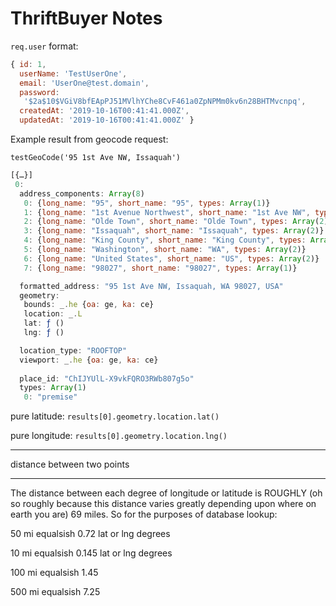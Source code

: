 # ThriftBuyer Notes

`req.user` format:

```javascript
{ id: 1,
  userName: 'TestUserOne',
  email: 'UserOne@test.domain',
  password:
   '$2a$10$VGiV8bfEApPJ51MVlhYChe8CvF461a0ZpNPMm0kv6n28BHTMvcnpq',
  createdAt: '2019-10-16T00:41:41.000Z',
  updatedAt: '2019-10-16T00:41:41.000Z' }
```



Example result from geocode request:

`testGeoCode('95 1st Ave NW, Issaquah')`

```javascript
[{…}]
 0:
  address_components: Array(8)
   0: {long_name: "95", short_name: "95", types: Array(1)}
   1: {long_name: "1st Avenue Northwest", short_name: "1st Ave NW", types: Array(1)}
   2: {long_name: "Olde Town", short_name: "Olde Town", types: Array(2)}
   3: {long_name: "Issaquah", short_name: "Issaquah", types: Array(2)}
   4: {long_name: "King County", short_name: "King County", types: Array(2)}
   5: {long_name: "Washington", short_name: "WA", types: Array(2)}
   6: {long_name: "United States", short_name: "US", types: Array(2)}
   7: {long_name: "98027", short_name: "98027", types: Array(1)}

  formatted_address: "95 1st Ave NW, Issaquah, WA 98027, USA"
  geometry:
   bounds: _.he {oa: ge, ka: ce}
   location: _.L
   lat: ƒ ()
   lng: ƒ ()

  location_type: "ROOFTOP"
  viewport: _.he {oa: ge, ka: ce}
    
  place_id: "ChIJYUlL-X9vkFQRO3RWb807g5o"
  types: Array(1)
   0: "premise"

```

pure latitude: `results[0].geometry.location.lat()`

pure longitude: `results[0].geometry.location.lng()` 



------

distance between two points

------------------

The distance between each degree of longitude or latitude is ROUGHLY (oh so roughly because this distance varies greatly depending upon where on earth you are) 69 miles. So for the purposes of database lookup:

50 mi equalsish 0.72 lat or lng degrees

10 mi equalsish 0.145 lat or lng degrees

100 mi equalsish 1.45

500 mi equalsish 7.25

